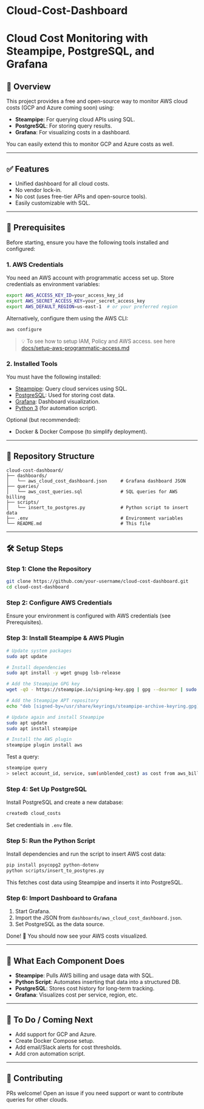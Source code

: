 # Cloud-Cost-Dashboard
# Cloud Cost Monitoring with Steampipe, PostgreSQL, and Grafana

## 📌 Overview
This project provides a free and open-source way to monitor AWS cloud costs (GCP and Azure coming soon) using:

- **Steampipe**: For querying cloud APIs using SQL.
- **PostgreSQL**: For storing query results.
- **Grafana**: For visualizing costs in a dashboard.

You can easily extend this to monitor GCP and Azure costs as well.

---

## ✅ Features
- Unified dashboard for all cloud costs.
- No vendor lock-in.
- No cost (uses free-tier APIs and open-source tools).
- Easily customizable with SQL.

---

## 🔧 Prerequisites
Before starting, ensure you have the following tools installed and configured:

### 1. AWS Credentials
You need an AWS account with programmatic access set up. Store credentials as environment variables:
```bash
export AWS_ACCESS_KEY_ID=your_access_key_id
export AWS_SECRET_ACCESS_KEY=your_secret_access_key
export AWS_DEFAULT_REGION=us-east-1  # or your preferred region
```
Alternatively, configure them using the AWS CLI:
```bash
aws configure
```
> :bulb: To see how to setup IAM, Policy and AWS access. see here [docs/setup-aws-programmatic-access.md](https://github.com/imran1509/Cloud-Cost-Dashboard/blob/main/docs/setup-aws-programmatic-access.md)

### 2. Installed Tools
You must have the following installed:

- [Steampipe](https://steampipe.io/downloads): Query cloud services using SQL.
- [PostgreSQL](https://www.postgresql.org/download/): Used for storing cost data.
- [Grafana](https://grafana.com/grafana/download): Dashboard visualization.
- [Python 3](https://www.python.org/downloads/) (for automation script).

Optional (but recommended):
- Docker & Docker Compose (to simplify deployment).

---

## 📁 Repository Structure
```
cloud-cost-dashboard/
├── dashboards/
│   └── aws_cloud_cost_dashboard.json     # Grafana dashboard JSON
├── queries/
│   └── aws_cost_queries.sql              # SQL queries for AWS billing
├── scripts/
│   └── insert_to_postgres.py             # Python script to insert data
├── .env                                  # Environment variables
└── README.md                             # This file
```

---

## 🛠️ Setup Steps

### Step 1: Clone the Repository
```bash
git clone https://github.com/your-username/cloud-cost-dashboard.git
cd cloud-cost-dashboard
```

### Step 2: Configure AWS Credentials
Ensure your environment is configured with AWS credentials (see Prerequisites).

### Step 3: Install Steampipe & AWS Plugin
```bash
# Update system packages
sudo apt update

# Install dependencies
sudo apt install -y wget gnupg lsb-release

# Add the Steampipe GPG key
wget -qO - https://steampipe.io/signing-key.gpg | gpg --dearmor | sudo tee /usr/share/keyrings/steampipe-archive-keyring.gpg > /dev/null

# Add the Steampipe APT repository
echo "deb [signed-by=/usr/share/keyrings/steampipe-archive-keyring.gpg] https://apt.steampipe.io stable main" | sudo tee /etc/apt/sources.list.d/steampipe.list

# Update again and install Steampipe
sudo apt update
sudo apt install steampipe

# Install the AWS plugin
steampipe plugin install aws
```
Test a query:
```bash
steampipe query
> select account_id, service, sum(unblended_cost) as cost from aws_billing_usage_by_service where usage_start_date >= current_date - interval '30 days' group by account_id, service;
```

### Step 4: Set Up PostgreSQL
Install PostgreSQL and create a new database:
```bash
createdb cloud_costs
```
Set credentials in `.env` file.

### Step 5: Run the Python Script
Install dependencies and run the script to insert AWS cost data:
```bash
pip install psycopg2 python-dotenv
python scripts/insert_to_postgres.py
```
This fetches cost data using Steampipe and inserts it into PostgreSQL.

### Step 6: Import Dashboard to Grafana
1. Start Grafana.
2. Import the JSON from `dashboards/aws_cloud_cost_dashboard.json`.
3. Set PostgreSQL as the data source.

Done! 🎉 You should now see your AWS costs visualized.

---

## 🧠 What Each Component Does
- **Steampipe**: Pulls AWS billing and usage data with SQL.
- **Python Script**: Automates inserting that data into a structured DB.
- **PostgreSQL**: Stores cost history for long-term tracking.
- **Grafana**: Visualizes cost per service, region, etc.

---

## 📌 To Do / Coming Next
- Add support for GCP and Azure.
- Create Docker Compose setup.
- Add email/Slack alerts for cost thresholds.
- Add cron automation script.

---

## 🤝 Contributing
PRs welcome! Open an issue if you need support or want to contribute queries for other clouds.
